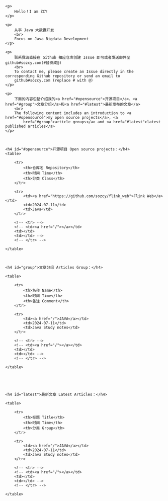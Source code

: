 

    <p>
        Hello！I am ZCY
    </p>

    <p>
        从事 Java 大数据开发
        <br>
        Focus on Java Bigdata Development
    </p>

    <p>
        联系我请直接在 Github 相应仓库创建 Issue 即可或者发送邮件至 github#sozcy.com(#替换成@)
        <br>
        To contact me, please create an Issue directly in the corresponding Github repository or send an email to
        github#sozcy.com (replace # with @)
    </p>

    <p>
        下面的内容包括介绍我的<a href="#opensource">开源项目</a>、<a href="#group">文章分组</a>和<a href="#latest">最新发布的文章</a>
        <br>
        The following content includes an introduction to <a href="#opensource">my open source projects</a>, <a
            href="#group">article groups</a> and <a href="#latest">latest published articles</a>
    </p>



    <h4 id="#opensource">开源项目 Open source projects：</h4>
    <table>

        <tr>
            <th>仓库名 Repository</th>
            <th>时间 Time</th>
            <th>分类 Class</th>
        </tr>

        <tr>
            <td><a href="https://github.com/sozcy/flink_web">Flink Web</a></td>
            <td>2024-07-11</td>
            <td>Java</td>
        </tr>

        <!-- <tr> -->
        <!-- <td><a href="/"></a></td>
        <td></td>
        <td></td> -->
        <!-- </tr> -->

    </table>



    <h4 id="group">文章分组 Articles Group：</h4>

    <table>

        <tr>
            <th>名称 Name</th>
            <th>时间 Time</th>
            <th>备注 Comment</th>
        </tr>

        <tr>
            <td><a href="/">JAVA</a></td>
            <td>2024-07-11</td>
            <td>Java Study notes</td>
        </tr>

        <!-- <tr> -->
        <!-- <td><a href="/"></a></td>
        <td></td>
        <td></td> -->
        <!-- </tr> -->

    </table>





    <h4 id="latest">最新文章 Latest Articles：</h4>

    <table>

        <tr>
            <th>标题 Title</th>
            <th>时间 Time</th>
            <th>分类 Group</th>
        </tr>

        <tr>
            <td><a href="/">JAVA</a></td>
            <td>2024-07-11</td>
            <td>Java Study notes</td>
        </tr>

        <!-- <tr> -->
        <!-- <td><a href="/"></a></td>
        <td></td>
        <td></td> -->
        <!-- </tr> -->

    </table>
